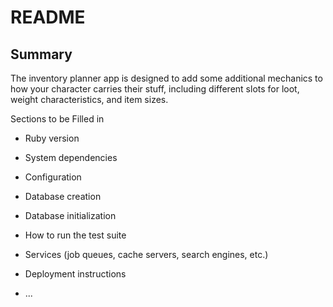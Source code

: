 # README

## Summary
The inventory planner app is designed to add some additional mechanics to how your character carries their stuff, including different slots for loot, weight characteristics, and item sizes. 

Sections to be Filled in

* Ruby version

* System dependencies

* Configuration

* Database creation

* Database initialization

* How to run the test suite

* Services (job queues, cache servers, search engines, etc.)

* Deployment instructions

* ...
